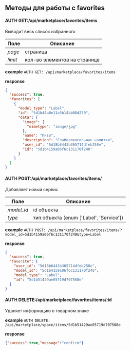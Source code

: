 ## Методы для работы с favorites


#### AUTH GET:/api/marketplace/favorites/items

Выводит весь список избранного 

Поле | Описание
--- | ---
_page_| страница
_limit_| кол-во элементов на странице  

**example** `AUTH GET: /api/marketplace/favorites/items`

**response**
```json
{
  "success": true,
  "favorites": [
    {
      "model_type": "Label",
      "id": "5d1b44a0e11a9b14bb08d270",
      "data": {
        "image": {
          "mimetype": "image/jpg"
        },
        "name": "Пиво",
        "description": "Слабоалкогольные напитки",
        "user_id": "5d18b6443b365714dfeb250e",
        "id": "5d1b4159a06f6c131170f240"
      }
    }
  ]
}
```


#### AUTH POST:/api/marketplace/favorites/items/
Добавляет новый сервис

Поле | Описание
--- | ---
_model_id_| id объекта 
_type_| тип объекта (enum ['Label', 'Service'])

**example** `AUTH POST: /api/marketplace/favorites/items/?model_id=5d1b4159a06f6c131170f240&type=Label`

**response**
```json
{
  "success": true,
  "favorite": {
    "user_id": "5d18b6443b365714dfeb250e",
    "model_id": "5d1b4159a06f6c131170f240",
    "model_type": "Label",
    "id": "5d1b51429ae05719d707568e"
  }
}
```


#### AUTH DELETE:/api/marketplace/favorites/items/:id
Удаляет информацию о товарном знаке

**example** `AUTH DELETE: /api/marketplace/space/items/5d1b51429ae05719d707568e`

**response**
```json
{"success":true,"message":"confirm"}
```
